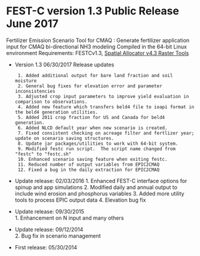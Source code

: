 # FEST-C version 1.3 Public Release June 2017

Fertilizer Emission Scenario Tool for CMAQ : Generate fertilizer application input for CMAQ bi-directional NH3 modeling
Compiled in the 64-bit Linux environment
Requirements: FESTCv1.3, [Spatial Allocator v4.3 Raster Tools](https://github.com/CMASCenter/Spatial-Allocator)


-  Version 1.3 06/30/2017 Release updates

        1. Added additional output for bare land fraction and soil moisture
        2. General bug fixes for elevation error and parameter inconsistencies
        3. Adjusted crop input parameters to improve yield evaluation in comparison to observations.
        4. Added new feature which transfers beld4 file to ioapi format in the beld4 generation utilities.
        5. Added 2011 crop fraction for US and Canada for beld4 generation.
        6. Added NLCD default year when new scenario is created.
        7. Fixed consistent checking on acreage filter and fertlizer year; update on scenario saving structures.
        8. Update jar packages/utilities to work with 64-bit system.
        9. Modified festc run script.  The script name changed from "festc" to "festc.sh"
        10. Enhanced scenario saving feature when exiting festc.
        11. Reduced number of output variables from EPIC2CMAQ
        12. Fixed a bug in the daily extraction for EPIC2CMAQ

-  Update release: 02/03/2016
        1. Enhanced FEST-C  interface options for spinup and app simulations
        2. Modified daily and annual output to include wind erosion and phosphorus variables
        3. Added more utility tools to process EPIC output data
        4. Elevation bug fix

-  Update release: 09/30/2015  
        1. Enhancement on N input and many others
-  Update release: 09/12/2014  
        2. Bug fix in scenario management
-  First release:  05/30/2014
